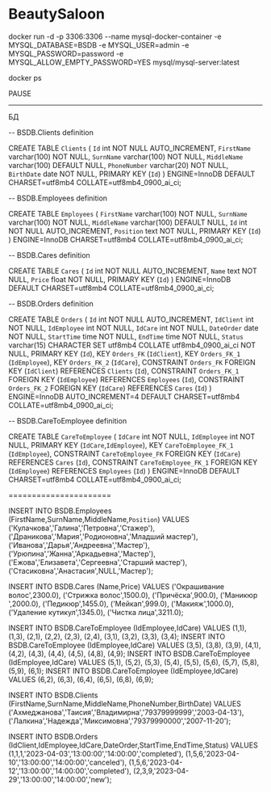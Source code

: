 # BeautySaloon

docker run -d -p 3306:3306 --name mysql-docker-container -e MYSQL_DATABASE=BSDB -e MYSQL_USER=admin -e MYSQL_PASSWORD=password -e MYSQL_ALLOW_EMPTY_PASSWORD=YES mysql/mysql-server:latest

docker ps

PAUSE

--------------------

БД

-- BSDB.Clients definition

CREATE TABLE `Clients` (
  `Id` int NOT NULL AUTO_INCREMENT,
  `FirstName` varchar(100) NOT NULL,
  `SurnName` varchar(100) NOT NULL,
  `MiddleName` varchar(100) DEFAULT NULL,
  `PhoneNumber` varchar(20) NOT NULL,
  `BirthDate` date NOT NULL,
  PRIMARY KEY (`Id`)
) ENGINE=InnoDB DEFAULT CHARSET=utf8mb4 COLLATE=utf8mb4_0900_ai_ci;

-- BSDB.Employees definition

CREATE TABLE `Employees` (
  `FirstName` varchar(100) NOT NULL,
  `SurnName` varchar(100) NOT NULL,
  `MiddleName` varchar(100) DEFAULT NULL,
  `Id` int NOT NULL AUTO_INCREMENT,
  `Position` text NOT NULL,
  PRIMARY KEY (`Id`)
) ENGINE=InnoDB CHARSET=utf8mb4 COLLATE=utf8mb4_0900_ai_ci;

-- BSDB.Cares definition

CREATE TABLE `Cares` (
  `Id` int NOT NULL AUTO_INCREMENT,
  `Name` text NOT NULL,
  `Price` float NOT NULL,
  PRIMARY KEY (`Id`)
) ENGINE=InnoDB DEFAULT CHARSET=utf8mb4 COLLATE=utf8mb4_0900_ai_ci;

-- BSDB.Orders definition

CREATE TABLE `Orders` (
  `Id` int NOT NULL AUTO_INCREMENT,
  `IdClient` int NOT NULL,
  `IdEmployee` int NOT NULL,
  `IdCare` int NOT NULL,
  `DateOrder` date NOT NULL,
  `StartTime` time NOT NULL,
  `EndTime` time NOT NULL,
  `Status` varchar(15) CHARACTER SET utf8mb4 COLLATE utf8mb4_0900_ai_ci NOT NULL,
  PRIMARY KEY (`Id`),
  KEY `Orders_FK` (`IdClient`),
  KEY `Orders_FK_1` (`IdEmployee`),
  KEY `Orders_FK_2` (`IdCare`),
  CONSTRAINT `Orders_FK` FOREIGN KEY (`IdClient`) REFERENCES `Clients` (`Id`),
  CONSTRAINT `Orders_FK_1` FOREIGN KEY (`IdEmployee`) REFERENCES `Employees` (`Id`),
  CONSTRAINT `Orders_FK_2` FOREIGN KEY (`IdCare`) REFERENCES `Cares` (`Id`)
) ENGINE=InnoDB AUTO_INCREMENT=4 DEFAULT CHARSET=utf8mb4 COLLATE=utf8mb4_0900_ai_ci;

-- BSDB.CareToEmployee definition

CREATE TABLE `CareToEmployee` (
  `IdCare` int NOT NULL,
  `IdEmployee` int NOT NULL,
  PRIMARY KEY (`IdCare`,`IdEmployee`),
  KEY `CareToEmployee_FK_1` (`IdEmployee`),
  CONSTRAINT `CareToEmployee_FK` FOREIGN KEY (`IdCare`) REFERENCES `Cares` (`Id`),
  CONSTRAINT `CareToEmployee_FK_1` FOREIGN KEY (`IdEmployee`) REFERENCES `Employees` (`Id`)
) ENGINE=InnoDB DEFAULT CHARSET=utf8mb4 COLLATE=utf8mb4_0900_ai_ci;

======================

INSERT INTO BSDB.Employees (FirstName,SurnName,MiddleName,`Position`) VALUES
	 ('Кулачкова','Галина','Петровна','Стажер'),
	 ('Драникова','Мария','Родионовна','Младший мастер'),
	 ('Иванова','Дарья','Андреевна','Мастер'),
	 ('Урюпина','Жанна','Аркадьевна','Мастер'),
	 ('Ежова','Елизавета','Сергеевна','Старший мастер'),
	 ('Стасиковна','Анастасия',NULL,'Мастер');

INSERT INTO BSDB.Cares (Name,Price) VALUES
	 ('Окрашивание волос',2300.0),
	 ('Стрижка волос',1500.0),
	 ('Причёска',900.0),
	 ('Маникюр ',2000.0),
	 ('Педикюр',1455.0),
	 ('Мейкап',999.0),
	 ('Макияж',1000.0),
	 ('Удаление кутикул',1345.0),
	 ('Чистка лица',3211.0);



INSERT INTO BSDB.CareToEmployee (IdEmployee,IdCare) VALUES
	 (1,1),
	 (1,3),
	 (2,1),
	 (2,2),
	 (2,3),
	 (2,4),
	 (3,1),
	 (3,2),
	 (3,3),
	 (3,4);
INSERT INTO BSDB.CareToEmployee (IdEmployee,IdCare) VALUES
	 (3,5),
	 (3,8),
	 (3,9),
	 (4,1),
	 (4,2),
	 (4,3),
	 (4,4),
	 (4,5),
	 (4,8),
	 (4,9);
INSERT INTO BSDB.CareToEmployee (IdEmployee,IdCare) VALUES
	 (5,1),
	 (5,2),
	 (5,3),
	 (5,4),
	 (5,5),
	 (5,6),
	 (5,7),
	 (5,8),
	 (5,9),
	 (6,1);
INSERT INTO BSDB.CareToEmployee (IdEmployee,IdCare) VALUES
	 (6,2),
	 (6,3),
	 (6,4),
	 (6,5),
	 (6,8),
	 (6,9);


INSERT INTO BSDB.Clients (FirstName,SurnName,MiddleName,PhoneNumber,BirthDate) VALUES
	 ('Ахмеджанова','Таисия','Владимирна','79379999999','2003-04-13'),
	 ('Лалкина','Надежда','Миксимовна','79379990000','2007-11-20');


INSERT INTO BSDB.Orders (IdClient,IdEmployee,IdCare,DateOrder,StartTime,EndTime,Status) VALUES
	 (1,1,1,'2023-04-03','13:00:00','14:00:00','completed'),
	 (1,5,6,'2023-04-10','13:00:00','14:00:00','canceled'),
	 (1,5,6,'2023-04-12','13:00:00','14:00:00','completed'),
	 (2,3,9,'2023-04-29','13:00:00','14:00:00','new');
